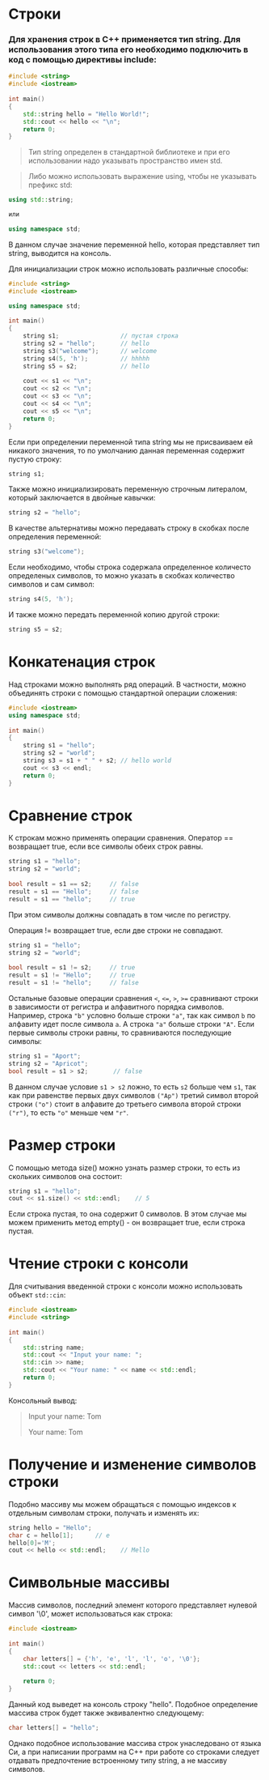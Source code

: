 # Строки

### Для хранения строк в C++ применяется тип string. Для использования этого типа его необходимо подключить в код с помощью директивы include:

```c++
#include <string>
#include <iostream>
 
int main()
{
    std::string hello = "Hello World!";
    std::cout << hello << "\n";
    return 0;
}
```

> Тип string определен в стандартной библиотеке и при его использовании надо указывать пространство имен std.

> Либо можно использовать выражение using, чтобы не указывать префикс std:

```c++
using std::string;

или 

using namespace std;
```

В данном случае значение переменной hello, которая представляет тип string, выводится на консоль.

Для инициализации строк можно использовать различные способы:

```c++
#include <string>
#include <iostream>

using namespace std;
 
int main()
{
    string s1;                 // пустая строка
    string s2 = "hello";       // hello
    string s3("welcome");      // welcome
    string s4(5, 'h');         // hhhhh
    string s5 = s2;            // hello
     
    cout << s1 << "\n";
    cout << s2 << "\n";
    cout << s3 << "\n";
    cout << s4 << "\n";
    cout << s5 << "\n";
    return 0;
}
```

Если при определении переменной типа string мы не присваиваем ей никакого значения, то по умолчанию данная переменная содержит пустую строку:

```c++
string s1;
```

Также можно инициализировать переменную строчным литералом, который заключается в двойные кавычки:

```c++
string s2 = "hello";
```

В качестве альтернативы можно передавать строку в скобках после определения переменной:

```c++
string s3("welcome");
```

Если необходимо, чтобы строка содержала определенное количесто определеных символов, то можно указать в скобках количество символов и сам символ:

```c++
string s4(5, 'h');
```

И также можно передать переменной копию другой строки:

```c++
string s5 = s2;
```

# Конкатенация строк

Над строками можно выполнять ряд операций. В частности, можно объединять строки с помощью стандартной операции сложения:

```c++
#include <iostream>
using namespace std;
 
int main()
{   
    string s1 = "hello";
    string s2 = "world";
    string s3 = s1 + " " + s2; // hello world
    cout << s3 << endl;
    return 0;
}
```

# Сравнение строк

К строкам можно применять операции сравнения. Оператор == возвращает true, если все символы обеих строк равны.

```c++
string s1 = "hello";
string s2 = "world";
 
bool result = s1 == s2;     // false
result = s1 == "Hello";     // false
result = s1 == "hello";     // true
```

При этом символы должны совпадать в том числе по регистру.

Операция != возвращает true, если две строки не совпадают.

```c++
string s1 = "hello";
string s2 = "world";
 
bool result = s1 != s2;     // true
result = s1 != "Hello";     // true
result = s1 != "hello";     // false
```

Остальные базовые операции сравнения `<`, `<=`, `>`, `>=` сравнивают строки в зависимости от регистра и алфавитного порядка символов. Например, строка `"b"` условно больше строки `"a"`, так как символ `b` по алфавиту идет после символа `a`. А строка `"a"` больше строки `"A"`. Если первые символы строки равны, то сравниваются последующие символы:

```c++
string s1 = "Aport";
string s2 = "Apricot";
bool result = s1 > s2;       // false
```

В данном случае условие `s1 > s2` ложно, то есть `s2` больше чем `s1`, так как при равенстве первых двух символов `("Ap")` третий символ второй строки `("o")` стоит в алфавите до третьего символа второй строки `("r")`, то есть `"o"` меньше чем `"r"`.


# Размер строки

С помощью метода size() можно узнать размер строки, то есть из скольких символов она состоит:

```c++
string s1 = "hello";
cout << s1.size() << std::endl;    // 5
```

Если строка пустая, то она содержит 0 символов. В этом случае мы можем применить метод empty() - он возвращает true, если строка пустая.

# Чтение строки с консоли

Для считывания введенной строки с консоли можно использовать объект `std::cin`:

```c++
#include <iostream>
#include <string>
 
int main()
{   
    std::string name;
    std::cout << "Input your name: ";
    std::cin >> name;
    std::cout << "Your name: " << name << std::endl;
    return 0;
}
```

Консольный вывод:

> Input your name: Tom
> 
> Your name: Tom

# Получение и изменение символов строки

Подобно массиву мы можем обращаться с помощью индексов к отдельным символам строки, получать и изменять их:

```c++
string hello = "Hello";
char c = hello[1];      // e
hello[0]='M';
cout << hello << std::endl;    // Mello
```

# Символьные массивы

Массив символов, последний элемент которого представляет нулевой символ '\0', может использоваться как строка:

```c++
#include <iostream>
  
int main()
{
    char letters[] = {'h', 'e', 'l', 'l', 'o', '\0'};
    std::cout << letters << std::endl;
     
    return 0;
}
```

Данный код выведет на консоль строку "hello". Подобное определение массива строк будет также эквивалентно следующему:

```c++
char letters[] = "hello";
```

Однако подобное использование массива строк унаследовано от языка Си, а при написании программ на С++ при работе со строками следует отдавать предпочтение встроенному типу string, а не массиву символов.
